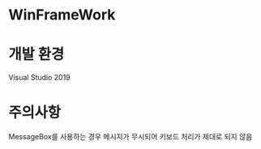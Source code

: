 # WinFrameWork
  
# 개발 환경  
Visual Studio 2019  
  
# 주의사항  
MessageBox를 사용하는 경우 메시지가 무시되어 키보드 처리가 제대로 되지 않음